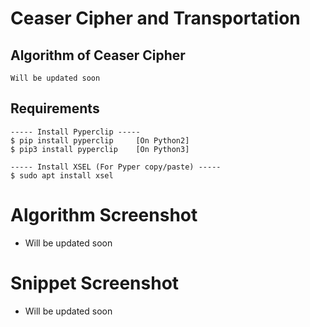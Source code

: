 # Ceaser Cipher and Transportation 

## Algorithm of Ceaser Cipher 

```
Will be updated soon 

```

## Requirements 

```
----- Install Pyperclip -----
$ pip install pyperclip		[On Python2]
$ pip3 install pyperclip	[On Python3]

----- Install XSEL (For Pyper copy/paste) -----
$ sudo apt install xsel

``` 

# Algorithm Screenshot 
* Will be updated soon 

# Snippet Screenshot 
* Will be updated soon 
